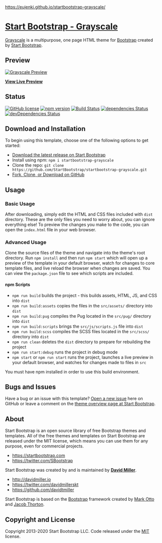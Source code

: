 https://eujenki.github.io/startbootstrap-grayscale/
# [Start Bootstrap - Grayscale](https://startbootstrap.com/themes/grayscale/)

[Grayscale](https://startbootstrap.com/themes/grayscale/) is a multipurpose, one page HTML theme for [Bootstrap](https://getbootstrap.com/) created by [Start Bootstrap](https://startbootstrap.com/).

## Preview

[![Grayscale Preview](https://startbootstrap.com/assets/img/screenshots/themes/grayscale.png)](https://startbootstrap.github.io/startbootstrap-grayscale/)

**[View Live Preview](https://startbootstrap.github.io/startbootstrap-grayscale/)**

## Status

[![GitHub license](https://img.shields.io/badge/license-MIT-blue.svg)](https://raw.githubusercontent.com/StartBootstrap/startbootstrap-grayscale/master/LICENSE)
[![npm version](https://img.shields.io/npm/v/startbootstrap-grayscale.svg)](https://www.npmjs.com/package/startbootstrap-grayscale)
[![Build Status](https://travis-ci.org/StartBootstrap/startbootstrap-grayscale.svg?branch=master)](https://travis-ci.org/StartBootstrap/startbootstrap-grayscale)
[![dependencies Status](https://david-dm.org/StartBootstrap/startbootstrap-grayscale/status.svg)](https://david-dm.org/StartBootstrap/startbootstrap-grayscale)
[![devDependencies Status](https://david-dm.org/StartBootstrap/startbootstrap-grayscale/dev-status.svg)](https://david-dm.org/StartBootstrap/startbootstrap-grayscale?type=dev)

## Download and Installation

To begin using this template, choose one of the following options to get started:

- [Download the latest release on Start Bootstrap](https://startbootstrap.com/themes/grayscale/)
- Install using npm: `npm i startbootstrap-grayscale`
- Clone the repo: `git clone https://github.com/StartBootstrap/startbootstrap-grayscale.git`
- [Fork, Clone, or Download on GitHub](https://github.com/StartBootstrap/startbootstrap-grayscale)

## Usage

### Basic Usage

After downloading, simply edit the HTML and CSS files included with `dist` directory. These are the only files you need to worry about, you can ignore everything else! To preview the changes you make to the code, you can open the `index.html` file in your web browser.

### Advanced Usage

Clone the source files of the theme and navigate into the theme's root directory. Run `npm install` and then run `npm start` which will open up a preview of the template in your default browser, watch for changes to core template files, and live reload the browser when changes are saved. You can view the `package.json` file to see which scripts are included.

#### npm Scripts

- `npm run build` builds the project - this builds assets, HTML, JS, and CSS into `dist`
- `npm run build:assets` copies the files in the `src/assets/` directory into `dist`
- `npm run build:pug` compiles the Pug located in the `src/pug/` directory into `dist`
- `npm run build:scripts` brings the `src/js/scripts.js` file into `dist`
- `npm run build:scss` compiles the SCSS files located in the `src/scss/` directory into `dist`
- `npm run clean` deletes the `dist` directory to prepare for rebuilding the project
- `npm run start:debug` runs the project in debug mode
- `npm start` or `npm run start` runs the project, launches a live preview in your default browser, and watches for changes made to files in `src`

You must have npm installed in order to use this build environment.

## Bugs and Issues

Have a bug or an issue with this template? [Open a new issue](https://github.com/StartBootstrap/startbootstrap-grayscale/issues) here on GitHub or leave a comment on the [theme overview page at Start Bootstrap](https://startbootstrap.com/themes/grayscale/).

## About

Start Bootstrap is an open source library of free Bootstrap themes and templates. All of the free themes and templates on Start Bootstrap are released under the MIT license, which means you can use them for any purpose, even for commercial projects.

- <https://startbootstrap.com>
- <https://twitter.com/SBootstrap>

Start Bootstrap was created by and is maintained by **[David Miller](http://davidmiller.io/)**.

- <http://davidmiller.io>
- <https://twitter.com/davidmillerskt>
- <https://github.com/davidtmiller>

Start Bootstrap is based on the [Bootstrap](https://getbootstrap.com/) framework created by [Mark Otto](https://twitter.com/mdo) and [Jacob Thorton](https://twitter.com/fat).

## Copyright and License

Copyright 2013-2020 Start Bootstrap LLC. Code released under the [MIT](https://github.com/StartBootstrap/startbootstrap-grayscale/blob/gh-pages/LICENSE) license.
